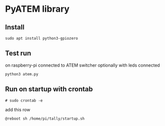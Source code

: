 # PyATEM library

## Install

    sudo apt install python3-gpiozero

## Test run
on raspberry-pi connected to ATEM switcher optionally with leds connected

    python3 atem.py

## Run on startup with crontab

    # sudo crontab -e

add this row

    @reboot sh /home/pi/tally/startup.sh
